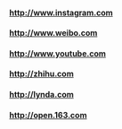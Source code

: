 #### http://www.instagram.com 
#### http://www.weibo.com
#### http://www.youtube.com

#### http://zhihu.com
#### http://lynda.com
#### http://open.163.com
